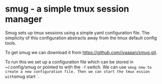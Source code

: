 # smug - a simple tmux session manager

Smug sets up tmux sessions using a simple yaml configuration file.
The simplicity of this configuration abstracts away from the tmux
default config tools.

To get smug we can download it from https://github.com/ivaaaan/smug.git.

To run this we set up a configuration file which can be stored in
~/.config/smug or pointed to with the `-f` switch. We can use `smug new
`<project>` to create a new configuration file. Then we can start the
tmux ession with `smug start <project>`.

